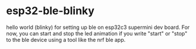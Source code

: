 # esp32-ble-blinky
hello world (blinky) for setting up ble on esp32c3 supermini dev board. For now, you can start and stop the led animation if you write "start" or "stop" to the ble device using a tool like the nrf ble app.
